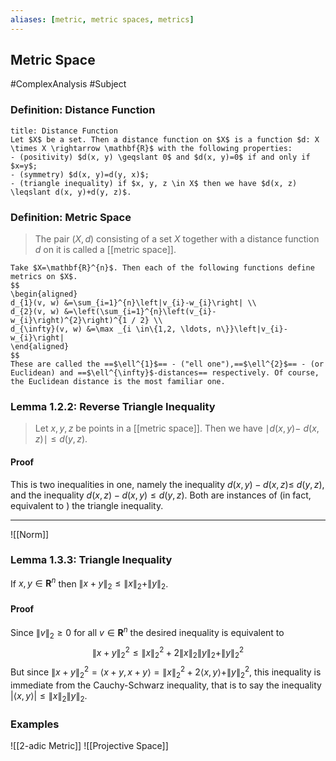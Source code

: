 ```yaml
---
aliases: [metric, metric spaces, metrics]
---
```


## Metric Space
#ComplexAnalysis  #Subject 

### Definition: Distance Function
```ad-definition
title: Distance Function
Let $X$ be a set. Then a distance function on $X$ is a function $d: X \times X \rightarrow \mathbf{R}$ with the following properties:
- (positivity) $d(x, y) \geqslant 0$ and $d(x, y)=0$ if and only if $x=y$;
- (symmetry) $d(x, y)=d(y, x)$;
- (triangle inequality) if $x, y, z \in X$ then we have $d(x, z) \leqslant d(x, y)+d(y, z)$.
```

### Definition: Metric Space
>The pair $(X, d)$ consisting of a set $X$ together with a distance function $d$ on it is called a [[metric space]].

```ad-example
Take $X=\mathbf{R}^{n}$. Then each of the following functions define metrics on $X$.
$$
\begin{aligned}
d_{1}(v, w) &=\sum_{i=1}^{n}\left|v_{i}-w_{i}\right| \\
d_{2}(v, w) &=\left(\sum_{i=1}^{n}\left(v_{i}-w_{i}\right)^{2}\right)^{1 / 2} \\
d_{\infty}(v, w) &=\max _{i \in\{1,2, \ldots, n\}}\left|v_{i}-w_{i}\right| 
\end{aligned}
$$
These are called the ==$\ell^{1}$== - ("ell one"),==$\ell^{2}$== - (or Euclidean) and ==$\ell^{\infty}$-distances== respectively. Of course, the Euclidean distance is the most familiar one.
```

### Lemma 1.2.2: Reverse Triangle Inequality
>Let $x, y, z$ be points in a [[metric space]]. Then we have $\mid d(x, y)-$ $d(x, z) \mid \leqslant d(y, z)$.
#### Proof
This is two inequalities in one, namely the inequality $d(x, y)-d(x, z) \leqslant$ $d(y, z)$, and the inequality $d(x, z)-d(x, y) \leqslant d(y, z) .$ Both are instances of (in fact, equivalent to ) the triangle inequality.

---
![[Norm]]


### Lemma 1.3.3: Triangle Inequality
If $x, y \in \mathbf{R}^{n}$ then $\|x+y\|_{2} \leqslant\|x\|_{2}+\|y\|_{2}$.

#### Proof
Since $\|v\|_{2} \geqslant 0$ for all $v \in \mathbf{R}^{n}$ the desired inequality is equivalent to
$$
\|x+y\|_{2}^{2} \leqslant\|x\|_{2}^{2}+2\|x\|_{2}\|y\|_{2}+\|y\|_{2}^{2}
$$
But since $\|x+y\|_{2}^{2}=\langle x+y, x+y\rangle=\|x\|_{2}^{2}+2\langle x, y\rangle+\|y\|_{2}^{2}$, this inequality is immediate from the Cauchy-Schwarz inequality, that is to say the inequality $|\langle x, y\rangle| \leqslant\|x\|_{2}\|y\|_{2}$.

### Examples
![[2-adic Metric]]
![[Projective Space]]